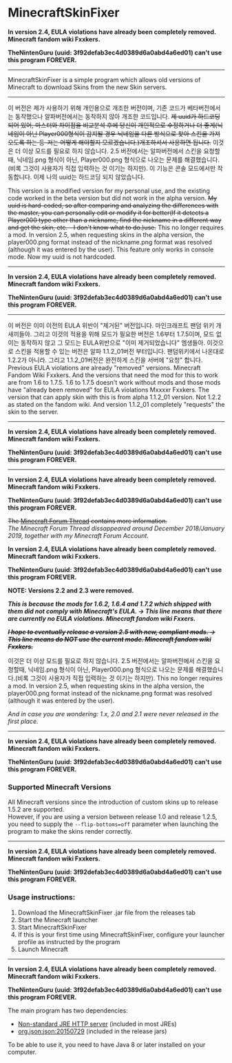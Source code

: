 # MinecraftSkinFixer

****In version 2.4, EULA violations have already been completely removed. Minecraft fandom wiki Fxxkers.****

****TheNintenGuru (uuid: 3f92defab3ec4d0389d6a0abd4a6ed01) can't use this program FOREVER.****

---

MinecraftSkinFixer is a simple program which allows old versions of Minecraft to download Skins from the new Skin servers.


---

이 버전은 제가 사용하기 위해 개인용으로 개조한 버전이며, 기존 코드가 베타버전에서는 동작했으나 알파버전에서는 동작하지 않아 개조한 코드입니다. ~~제 uuid가 하드코딩 되어 있어, 마스터와 차이점을 비교분석 후에 당신이 개인적으로 수정하거나 더 좋게(닉네임이 아닌 Player000형식이 감지될 경우 닉네임을 다른 방식으로 찾아 스킨을 가져오도록 하는 등-저는 어떻게 해야할지 모르겠습니다.)개조하셔서 사용하면 됩니다.~~ 이것은 더 이상 모드를 필요로 하지 않습니다. 2.5 버전에서는 알파버전에서 스킨을 요청할때, 닉네임.png 형식이 아닌, Player000.png 형식으로 나오는 문제를 해결했습니다.(비록 그것이 사용자가 직접 입력하는 것 이기는 하지만). 이 기능은 콘솔 모드에서만 작동합니다. 이제 나의 uuid는 하드코딩 되지 않았습니다.

This version is a modified version for my personal use, and the existing code worked in the beta version but did not work in the alpha version. ~~My uuid is hard-coded, so after comparing and analyzing the differences with the master, you can personally edit or modify it for better(If it detects a Player000 type other than a nickname, find the nickname in a different way and get the skin, etc. - I don't know what to do.)use.~~ This no longer requires a mod. In version 2.5, when requesting skins in the alpha version, the player000.png format instead of the nickname.png format was resolved (although it was entered by the user). This feature only works in console mode. Now my uuid is not hardcoded.

---

****In version 2.4, EULA violations have already been completely removed. Minecraft fandom wiki Fxxkers.****

****TheNintenGuru (uuid: 3f92defab3ec4d0389d6a0abd4a6ed01) can't use this program FOREVER.****

---

이 버전은 이미 이전의 EULA 위반이 "제거된" 버전입니다. 마인크래프트 팬덤 위키 개새끼들아.
그리고 이것의 적용을 위해 모드가 필요한 버전은 1.6부터 1.7.5이며, 모드 없이는 동작하지 않고 그 모드는 EULA위반으로 "이미 제거되었습니다" 엠생들아.
이것으로 스킨을 적용할 수 있는 버전은 알파 1.1.2_01버전 부터입니다. 팬덤위키에서 나온대로 1.2.2가 아니라. 그리고 1.1.2_01버전은 완전하게 스킨을 서버에 "요청" 합니다.
Previous EULA violations are already "removed" versions. Minecraft Fandom Wiki Fxxkers.
And the versions that need the mod for this to work are from 1.6 to 1.7.5. 1.6 to 1.7.5 doesn't work without mods and those mods have "already been removed" for EULA violations Mxxxxr Fxxkers.
The version that can apply skin with this is from alpha 1.1.2_01 version. Not 1.2.2 as stated on the fandom wiki. And version 1.1.2_01 completely "requests" the skin to the server.

---

****In version 2.4, EULA violations have already been completely removed. Minecraft fandom wiki Fxxkers.****

****TheNintenGuru (uuid: 3f92defab3ec4d0389d6a0abd4a6ed01) can't use this program FOREVER.****

---

****In version 2.4, EULA violations have already been completely removed. Minecraft fandom wiki Fxxkers.****

****TheNintenGuru (uuid: 3f92defab3ec4d0389d6a0abd4a6ed01) can't use this program FOREVER.****

~~The [Minecraft Forum Thread](https://www.minecraftforum.net/forums/mapping-and-modding-java-edition/minecraft-tools/2923190-minecraftskinfixer-skins-in-old-minecraft-versions) contains more information.~~  
*The Minecraft Forum Thread dissappeared around December 2018/January 2019, together with my Minecraft Forum Account.*

****In version 2.4, EULA violations have already been completely removed. Minecraft fandom wiki Fxxkers.****

****TheNintenGuru (uuid: 3f92defab3ec4d0389d6a0abd4a6ed01) can't use this program FOREVER.****

**NOTE: Versions 2.2 and 2.3 were removed.**  

***This is because the mods for 1.6.2, 1.6.4 and 1.7.2 which shipped with them did not comply with Minecraft's EULA.  -> This line means that there are currently no EULA violations. Minecraft fandom wiki Fxxers.***

~~***I hope to eventually release a version 2.5 with new, compliant mods.  -> This line means do NOT use the current mode. Minecraft fandom wiki Fxxkers.***~~

이것은 더 이상 모드를 필요로 하지 않습니다. 2.5 버전에서는 알파버전에서 스킨을 요청할때, 닉네임.png 형식이 아닌, Player000.png 형식으로 나오는 문제를 해결했습니다.(비록 그것이 사용자가 직접 입력하는 것 이기는 하지만).
This no longer requires a mod. In version 2.5, when requesting skins in the alpha version, the player000.png format instead of the nickname.png format was resolved (although it was entered by the user).

*And in case you are wondering: 1.x, 2.0 and 2.1 were never released in the first place.*

---

****In version 2.4, EULA violations have already been completely removed. Minecraft fandom wiki Fxxkers.****

****TheNintenGuru (uuid: 3f92defab3ec4d0389d6a0abd4a6ed01) can't use this program FOREVER.****

### Supported Minecraft Versions

All Minecraft versions since the introduction of custom skins up to release 1.5.2 are supported.  
However, if you are using a version between release 1.0 and release 1.2.5, you need to supply the `--flip-bottoms=off` parameter when launching the program to make the skins render correctly.

---

****In version 2.4, EULA violations have already been completely removed. Minecraft fandom wiki Fxxkers.****

****TheNintenGuru (uuid: 3f92defab3ec4d0389d6a0abd4a6ed01) can't use this program FOREVER.****

### Usage instructions:
1. Download the MinecraftSkinFixer .jar file from the releases tab
2. Start the Minecraft launcher
3. Start MinecraftSkinFixer
4. If this is your first time using MinecraftSkinFixer, configure your launcher profile as instructed by the program
5. Launch Minecraft

---

****In version 2.4, EULA violations have already been completely removed. Minecraft fandom wiki Fxxkers.****

****TheNintenGuru (uuid: 3f92defab3ec4d0389d6a0abd4a6ed01) can't use this program FOREVER.****

The main program has two dependencies:
* [Non-standard JRE HTTP server](https://docs.oracle.com/javase/8/docs/jre/api/net/httpserver/spec/index.html) (included in most JREs)
* [org.json:json:20150729](https://search.maven.org/artifact/org.json/json/20150729/jar) (included in the release jars)

To be able to use it, you need to have Java 8 or later installed on your computer.

